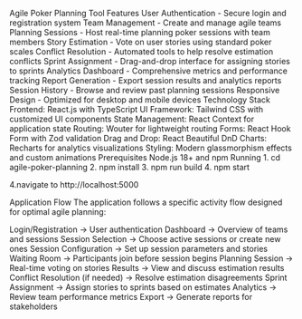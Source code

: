 Agile Poker Planning Tool
Features
User Authentication - Secure login and registration system
Team Management - Create and manage agile teams
Planning Sessions - Host real-time planning poker sessions with team members
Story Estimation - Vote on user stories using standard poker scales
Conflict Resolution - Automated tools to help resolve estimation conflicts
Sprint Assignment - Drag-and-drop interface for assigning stories to sprints
Analytics Dashboard - Comprehensive metrics and performance tracking
Report Generation - Export session results and analytics reports
Session History - Browse and review past planning sessions
Responsive Design - Optimized for desktop and mobile devices
Technology Stack
Frontend: React.js with TypeScript
UI Framework: Tailwind CSS with customized UI components
State Management: React Context for application state
Routing: Wouter for lightweight routing
Forms: React Hook Form with Zod validation
Drag and Drop: React Beautiful DnD
Charts: Recharts for analytics visualizations
Styling: Modern glassmorphism effects and custom animations
Prerequisites
Node.js 18+ and npm
Running 1. cd agile-poker-planning 2. npm install 3. npm run build 4. npm start

4.navigate to http://localhost:5000

Application Flow
The application follows a specific activity flow designed for optimal agile planning:

Login/Registration → User authentication
Dashboard → Overview of teams and sessions
Session Selection → Choose active sessions or create new ones
Session Configuration → Set up session parameters and stories
Waiting Room → Participants join before session begins
Planning Session → Real-time voting on stories
Results → View and discuss estimation results
Conflict Resolution (if needed) → Resolve estimation disagreements
Sprint Assignment → Assign stories to sprints based on estimates
Analytics → Review team performance metrics
Export → Generate reports for stakeholders